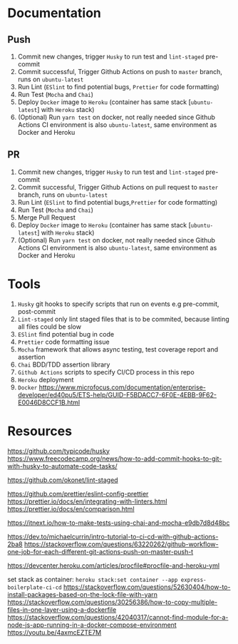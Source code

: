 # Documentation

## Push

1. Commit new changes, trigger `Husky` to run test and `lint-staged` pre-commit
2. Commit successful, Trigger Github Actions on push to `master` branch, runs on `ubuntu-latest`
3. Run Lint (`ESlint` to find potential bugs, `Prettier` for code formatting)
4. Run Test (`Mocha` and `Chai`)
5. Deploy `Docker` image to `Heroku` (container has same stack [```ubuntu-latest```] with `Heroku` stack)
6. (Optional) Run `yarn test` on docker, not really needed since Github Actions CI environment is also ```ubuntu-latest```, same environment as Docker and Heroku

## PR

1. Commit new changes, trigger `Husky` to run test and `lint-staged` pre-commit
2. Commit successful, Trigger Github Actions on pull request to `master` branch, runs on `ubuntu-latest`
3. Run Lint (`ESlint` to find potential bugs,`Prettier` for code formatting)
4. Run Test (`Mocha` and `Chai`)
5. Merge Pull Request
6. Deploy `Docker` image to `Heroku` (container has same stack [```ubuntu-latest```] with `Heroku` stack)
7. (Optional) Run `yarn test` on docker, not really needed since Github Actions CI environment is also ```ubuntu-latest```, same environment as Docker and Heroku

# Tools

1. `Husky` git hooks to specify scripts that run on events e.g pre-commit, post-commit
2. `Lint-staged` only lint staged files that is to be commited, because linting all files could be slow
3. `ESlint` find potential bug in code
4. `Prettier` code formatting issue
5. `Mocha` framework that allows async testing, test coverage report and assertion
6. `Chai` BDD/TDD assertion library
7. `Github Actions` scripts to specify CI/CD process in this repo
8. `Heroku` deployment
9. `Docker` https://www.microfocus.com/documentation/enterprise-developer/ed40pu5/ETS-help/GUID-F5BDACC7-6F0E-4EBB-9F62-E0046D8CCF1B.html

# Resources

https://github.com/typicode/husky
https://www.freecodecamp.org/news/how-to-add-commit-hooks-to-git-with-husky-to-automate-code-tasks/

https://github.com/okonet/lint-staged

https://github.com/prettier/eslint-config-prettier
https://prettier.io/docs/en/integrating-with-linters.html
https://prettier.io/docs/en/comparison.html

https://itnext.io/how-to-make-tests-using-chai-and-mocha-e9db7d8d48bc

https://dev.to/michaelcurrin/intro-tutorial-to-ci-cd-with-github-actions-2ba8
https://stackoverflow.com/questions/63220262/github-workflow-one-job-for-each-different-git-actions-push-on-master-push-t

https://devcenter.heroku.com/articles/procfile#procfile-and-heroku-yml

set stack as container: `heroku stack:set container --app express-boilerplate-ci-cd`
https://stackoverflow.com/questions/52630404/how-to-install-packages-based-on-the-lock-file-with-yarn
https://stackoverflow.com/questions/30256386/how-to-copy-multiple-files-in-one-layer-using-a-dockerfile
https://stackoverflow.com/questions/42040317/cannot-find-module-for-a-node-js-app-running-in-a-docker-compose-environment
https://youtu.be/4axmcEZTE7M
